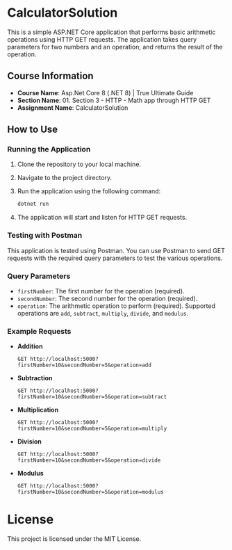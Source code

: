 # CalculatorSolution

This is a simple ASP.NET Core application that performs basic arithmetic operations using HTTP GET requests. The application takes query parameters for two numbers and an operation, and returns the result of the operation.

## Course Information

- **Course Name**: Asp.Net Core 8 (.NET 8) | True Ultimate Guide
- **Section Name**: 01. Section 3 - HTTP - Math app through HTTP GET
- **Assignment Name**: CalculatorSolution

## How to Use

### Running the Application

1. Clone the repository to your local machine.
2. Navigate to the project directory.
3. Run the application using the following command:

    ```bash
    dotnet run
    ```

4. The application will start and listen for HTTP GET requests.

### Testing with Postman

This application is tested using Postman. You can use Postman to send GET requests with the required query parameters to test the various operations.

### Query Parameters

- `firstNumber`: The first number for the operation (required).
- `secondNumber`: The second number for the operation (required).
- `operation`: The arithmetic operation to perform (required). Supported operations are `add`, `subtract`, `multiply`, `divide`, and `modulus`.

### Example Requests

- **Addition**

    ```
    GET http://localhost:5000?firstNumber=10&secondNumber=5&operation=add
    ```

- **Subtraction**

    ```
    GET http://localhost:5000?firstNumber=10&secondNumber=5&operation=subtract
    ```

- **Multiplication**

    ```
    GET http://localhost:5000?firstNumber=10&secondNumber=5&operation=multiply
    ```

- **Division**

    ```
    GET http://localhost:5000?firstNumber=10&secondNumber=5&operation=divide
    ```

- **Modulus**

    ```
    GET http://localhost:5000?firstNumber=10&secondNumber=5&operation=modulus
    ```

# License
This project is licensed under the MIT License.